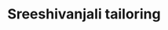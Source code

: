 ---
title: "Sreeshivanjali tailoring"
url: /thiruvananthapuram/sreeshivanjali-tailoring/
shop: tailor
---